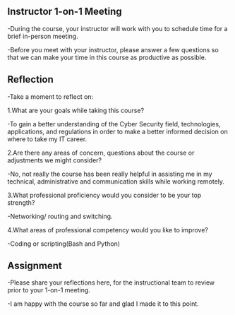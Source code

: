 ## Instructor 1-on-1 Meeting

-During the course, your instructor will work with you to schedule time for a brief in-person meeting.

-Before you meet with your instructor, please answer a few questions so that we can make your time in this course as productive as possible.

## Reflection

-Take a moment to reflect on:

1.What are your goals while taking this course?

-To gain a better understanding of the Cyber Security field, technologies, applications, and regulations in order to make a better informed decision on where to take my IT career.

2.Are there any areas of concern, questions about the course or adjustments we might consider?

-No, not really the course has been really helpful in assisting me in my technical, administrative and communication skills while working remotely.

3.What professional proficiency would you consider to be your top strength?

-Networking/ routing and switching.

4.What areas of professional competency would you like to improve?

-Coding or scripting(Bash and Python)

## Assignment

-Please share your reflections here, for the instructional team to review prior to your 1-on-1 meeting.

-I am happy with the course so far and glad I made it to this point. 
